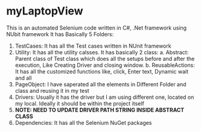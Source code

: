 # myLaptopView
This is an automated Selenium code written in C#, .Net framework using NUbit framework
It has Basically 5 Folders:

  1. TestCases: It has all the Test cases written in NUnit framework
  2. Utility: It has all the utility calsses. It has basically 2 class:
      a. Abstract: Parent class of Test class which does all the setups before and after the execution, Like Creating Driver and closing window.
      b. ReusableActions: It has all the customized functions like, click, Enter text, Dynamic wait and all
  3. PageObject: I have saperated all the elements in Different Folder and class and reusing it in my test
  4. Drivers: Usually it has the driver but I am using different one, located on my local. Ideally it should be within the project itself
  5. **NOTE: NEED TO UPDATE DRIVER PATH STRING INSIDE ABSTRACT CLASS**
  6. Dependencies: It has all the Selenium NuGet packages
